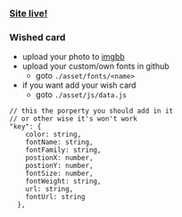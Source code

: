 ### [Site live!](https://avinashboy.github.io/wished-card/)

### Wished card
- upload your photo to [imgbb](https://imgbb.com/)
- upload your custom/own fonts in github
  - goto `./asset/fonts/<name>` 
- if you want add your wish card
  - goto `./asset/js/data.js` 
```
// this the porperty you should add in it 
// or other wise it's won't work
"key": {
    color: string,
    fontName: string,
    fontFamily: string,
    postionX: number,
    postionY: number,
    fontSize: number,
    fontWeight: string,
    url: string,
    fontUrl: string
  },
```

